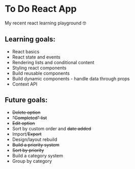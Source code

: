 # To Do React App

My recent react learning playground 🤓

## Learning goals:

- React basics
- React state and events
- Rendering lists and conditional content
- Styling react components
- Build reusable components
- Build dynamic components - handle data through props
- Context API

## Future goals:

- ~~Delete option~~
- ~~"Completed" list~~
- ~~Edit option~~
- Sort by custom order and ~~date added~~
- Import/~~Export~~
- Design/layout rebuild
- ~~Build a priority system~~
- ~~Sort by priority~~
- Build a category system
- Group by category
